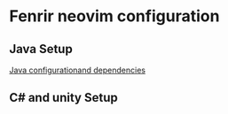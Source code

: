 # Fenrir neovim configuration

## Java Setup

[Java configurationand dependencies](https://sookocheff.com/post/vim/neovim-java-ide/#file-browser--nvim-tree)

## C# and unity Setup


